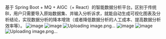 基于 Spring Boot + MQ + AIGC（+ React）的智能数据分析平台。区别于传统 BI，用户只需要导入原始数据集、并输入分析诉求，就能自动生成可视化图表及分析结论，实现数据分析的降本增效（或者降低数据分析的人工成本、提高数据分析效率等）。
![image](https://github.com/kkkano/BI/assets/74480939/a9ab5258-e8b0-4b26-b773-a760c8048823)
![image](https://github.com/kkkano/BI/assets/74480939/22367655-2d9a-4c60-adb8-7dd07b9c3651)
![Uploading image.png…]()
![image](https://github.com/kkkano/BI/assets/74480939/91b86f80-44f4-4486-a07b-ea21e4492c9c)
![image](https://github.com/kkkano/BI/assets/74480939/24038c09-cc84-4ad9-ab3f-1914eed50736)
![Uploading image.png…]()
